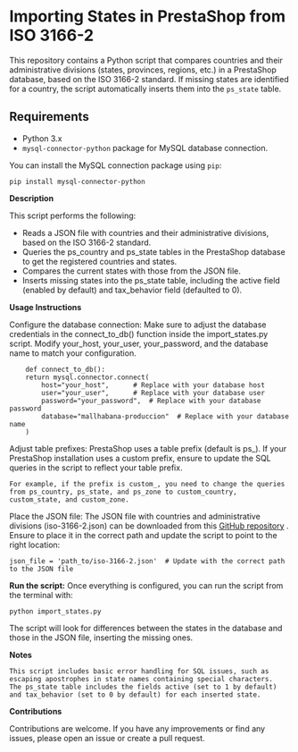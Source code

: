 # Importing States in PrestaShop from ISO 3166-2

This repository contains a Python script that compares countries and their administrative divisions (states, provinces, regions, etc.) in a PrestaShop database, based on the ISO 3166-2 standard. If missing states are identified for a country, the script automatically inserts them into the `ps_state` table.

## Requirements

- Python 3.x
- `mysql-connector-python` package for MySQL database connection.

You can install the MySQL connection package using `pip`:

`pip install mysql-connector-python`


**Description**

This script performs the following:

- Reads a JSON file with countries and their administrative divisions, based on the ISO 3166-2 standard.
- Queries the ps_country and ps_state tables in the PrestaShop database to get the registered countries and states.
- Compares the current states with those from the JSON file.
- Inserts missing states into the ps_state table, including the active field (enabled by default) and tax_behavior field (defaulted to 0).

**Usage Instructions**

Configure the database connection: Make sure to adjust the database credentials in the connect_to_db() function inside the import_states.py script. Modify your_host, your_user, your_password, and the database name to match your configuration.


```
    def connect_to_db():
    return mysql.connector.connect(
        host="your_host",      # Replace with your database host
        user="your_user",      # Replace with your database user
        password="your_password",  # Replace with your database password
        database="mallhabana-produccion"  # Replace with your database name
    )
```


Adjust table prefixes: PrestaShop uses a table prefix (default is ps_).  If your PrestaShop installation uses a custom prefix, ensure to update the SQL queries in the script to reflect your table prefix.

    For example, if the prefix is custom_, you need to change the queries from ps_country, ps_state, and ps_zone to custom_country, custom_state, and custom_zone.

Place the JSON file: The JSON file with countries and administrative divisions (iso-3166-2.json) can be downloaded from this [GitHub repository](https://github.com/olahol/iso-3166-2.json/blob/master/iso-3166-2.json) . Ensure to place it in the correct path and update the script to point to the right location:


    json_file = 'path_to/iso-3166-2.json'  # Update with the correct path to the JSON file


**Run the script:** Once everything is configured, you can run the script from the terminal with:

`python import_states.py`


The script will look for differences between the states in the database and those in the JSON file, inserting the missing ones.


**Notes**

    This script includes basic error handling for SQL issues, such as escaping apostrophes in state names containing special characters.
    The ps_state table includes the fields active (set to 1 by default) and tax_behavior (set to 0 by default) for each inserted state.



**Contributions**

Contributions are welcome. If you have any improvements or find any issues, please open an issue or create a pull request.
